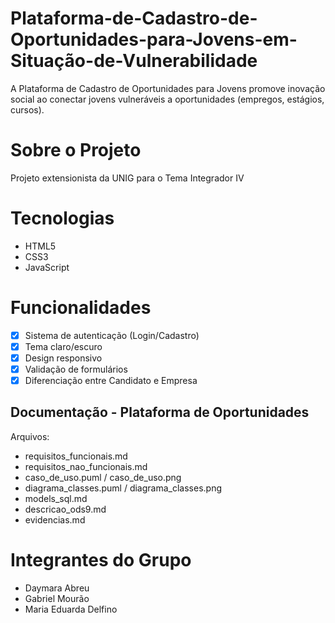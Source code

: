 # Plataforma-de-Cadastro-de-Oportunidades-para-Jovens-em-Situação-de-Vulnerabilidade

A Plataforma de Cadastro de Oportunidades para Jovens promove inovação social ao conectar jovens vulneráveis a oportunidades (empregos, estágios, cursos).

# Sobre o Projeto
Projeto extensionista da UNIG para o Tema Integrador IV 

# Tecnologias
- HTML5
- CSS3 
- JavaScript 

# Funcionalidades
- [x] Sistema de autenticação (Login/Cadastro)
- [x] Tema claro/escuro
- [x] Design responsivo
- [x] Validação de formulários
- [x] Diferenciação entre Candidato e Empresa

## Documentação - Plataforma de Oportunidades

Arquivos:
- requisitos_funcionais.md
- requisitos_nao_funcionais.md
- caso_de_uso.puml / caso_de_uso.png
- diagrama_classes.puml / diagrama_classes.png
- models_sql.md
- descricao_ods9.md
- evidencias.md

# Integrantes do Grupo
- Daymara Abreu
- Gabriel Mourão
- Maria Eduarda Delfino
